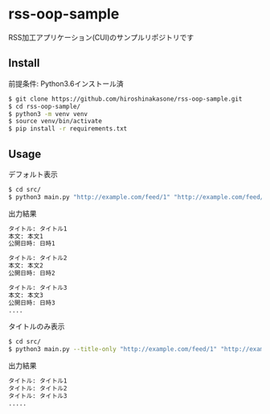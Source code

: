 # rss-oop-sample
RSS加工アプリケーション(CUI)のサンプルリポジトリです

## Install
前提条件: Python3.6インストール済
```bash
$ git clone https://github.com/hiroshinakasone/rss-oop-sample.git
$ cd rss-oop-sample/
$ python3 -m venv venv
$ source venv/bin/activate
$ pip install -r requirements.txt
```

## Usage
デフォルト表示
```bash
$ cd src/
$ python3 main.py "http://example.com/feed/1" "http://example.com/feed/2"
```
出力結果
```bash
タイトル: タイトル1
本文: 本文1
公開日時: 日時1

タイトル: タイトル2
本文: 本文2
公開日時: 日時2

タイトル: タイトル3
本文: 本文3
公開日時: 日時3
....
```

タイトルのみ表示
```bash
$ cd src/
$ python3 main.py --title-only "http://example.com/feed/1" "http://example.com/feed/2"
```
出力結果
```bash
タイトル: タイトル1
タイトル: タイトル2
タイトル: タイトル3
.....
```